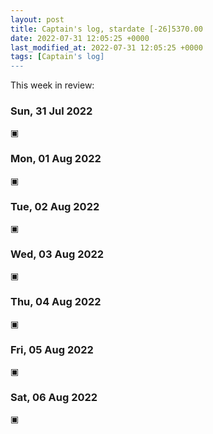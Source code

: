 ```yaml
---
layout: post
title: Captain's log, stardate [-26]5370.00
date: 2022-07-31 12:05:25 +0000
last_modified_at: 2022-07-31 12:05:25 +0000
tags: [Captain's log]
---
```


This week in review:

<!-- more -->

### Sun, 31 Jul 2022

▣

### Mon, 01 Aug 2022

▣

### Tue, 02 Aug 2022

▣

### Wed, 03 Aug 2022

▣

### Thu, 04 Aug 2022

▣

### Fri, 05 Aug 2022

▣

### Sat, 06 Aug 2022

▣

